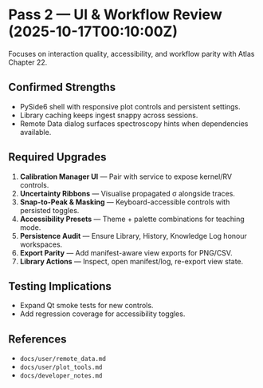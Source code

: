 # Pass 2 — UI & Workflow Review (2025-10-17T00:10:00Z)

Focuses on interaction quality, accessibility, and workflow parity with Atlas
Chapter 22.

## Confirmed Strengths
- PySide6 shell with responsive plot controls and persistent settings.
- Library caching keeps ingest snappy across sessions.
- Remote Data dialog surfaces spectroscopy hints when dependencies available.

## Required Upgrades
1. **Calibration Manager UI** — Pair with service to expose kernel/RV controls.
2. **Uncertainty Ribbons** — Visualise propagated σ alongside traces.
3. **Snap-to-Peak & Masking** — Keyboard-accessible controls with persisted
   toggles.
4. **Accessibility Presets** — Theme + palette combinations for teaching mode.
5. **Persistence Audit** — Ensure Library, History, Knowledge Log honour
   workspaces.
6. **Export Parity** — Add manifest-aware view exports for PNG/CSV.
7. **Library Actions** — Inspect, open manifest/log, re-export view state.

## Testing Implications
- Expand Qt smoke tests for new controls.
- Add regression coverage for accessibility toggles.

## References
- `docs/user/remote_data.md`
- `docs/user/plot_tools.md`
- `docs/developer_notes.md`
